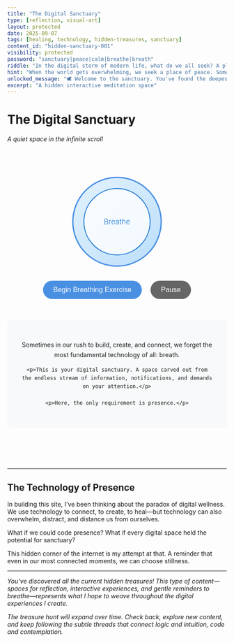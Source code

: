 ```yaml
---
title: "The Digital Sanctuary"
type: [reflection, visual-art]
layout: protected
date: 2025-09-07
tags: [healing, technology, hidden-treasures, sanctuary]
content_id: "hidden-sanctuary-001"
visibility: protected
password: "sanctuary|peace|calm|breathe|breath"
riddle: "In the digital storm of modern life, what do we all seek? A place of quiet, a moment of stillness, a space to simply... what?"
hint: "When the world gets overwhelming, we seek a place of peace. Sometimes we just need to..."
unlocked_message: "🕊️ Welcome to the sanctuary. You've found the deepest treasure."
excerpt: "A hidden interactive meditation space"
---
```


# The Digital Sanctuary
*A quiet space in the infinite scroll*

<div class="sanctuary-container">
  <div class="breathing-circle" id="breathingCircle">
    <div class="inner-circle">
      <p class="breathe-text">Breathe</p>
    </div>
  </div>
  
  <div class="sanctuary-controls">
    <button onclick="startBreathing()" class="sanctuary-btn">Begin Breathing Exercise</button>
    <button onclick="stopBreathing()" class="sanctuary-btn secondary">Pause</button>
  </div>
  
  <div class="sanctuary-text">
    <p>Sometimes in our rush to build, create, and connect, we forget the most fundamental technology of all: breath.</p>
    
    <p>This is your digital sanctuary. A space carved out from the endless stream of information, notifications, and demands on your attention.</p>
    
    <p>Here, the only requirement is presence.</p>
  </div>
</div>

---

## The Technology of Presence

In building this site, I've been thinking about the paradox of digital wellness. We use technology to connect, to create, to heal—but technology can also overwhelm, distract, and distance us from ourselves.

What if we could code presence? What if every digital space held the potential for sanctuary?

This hidden corner of the internet is my attempt at that. A reminder that even in our most connected moments, we can choose stillness.

---

*You've discovered all the current hidden treasures! This type of content—spaces for reflection, interactive experiences, and gentle reminders to breathe—represents what I hope to weave throughout the digital experiences I create.*

*The treasure hunt will expand over time. Check back, explore new content, and keep following the subtle threads that connect logic and intuition, code and contemplation.*

<style>
.sanctuary-container {
  text-align: center;
  padding: 2rem 0;
}

.breathing-circle {
  width: 200px;
  height: 200px;
  border: 3px solid #4a90e2;
  border-radius: 50%;
  margin: 2rem auto;
  display: flex;
  align-items: center;
  justify-content: center;
  transition: transform 4s ease-in-out;
  background: linear-gradient(135deg, #e3f2fd, #bbdefb);
}

.inner-circle {
  width: 150px;
  height: 150px;
  border: 2px solid #1976d2;
  border-radius: 50%;
  display: flex;
  align-items: center;
  justify-content: center;
  background: rgba(255, 255, 255, 0.8);
}

.breathe-text {
  font-size: 1.2em;
  color: #1976d2;
  font-weight: 300;
  margin: 0;
}

.breathing-circle.inhale {
  transform: scale(1.3);
}

.breathing-circle.exhale {
  transform: scale(1.0);
}

.sanctuary-controls {
  margin: 2rem 0;
}

.sanctuary-btn {
  padding: 0.75rem 1.5rem;
  margin: 0 0.5rem;
  background-color: #4a90e2;
  color: white;
  border: none;
  border-radius: 25px;
  cursor: pointer;
  font-size: 1rem;
  transition: background-color 0.3s ease;
}

.sanctuary-btn:hover {
  background-color: #357abd;
}

.sanctuary-btn.secondary {
  background-color: #666;
}

.sanctuary-btn.secondary:hover {
  background-color: #555;
}

.sanctuary-text {
  max-width: 600px;
  margin: 3rem auto;
  padding: 2rem;
  background-color: #f8f9fa;
  border-radius: 8px;
  line-height: 1.6;
}

@keyframes pulse {
  0% { opacity: 1; }
  50% { opacity: 0.7; }
  100% { opacity: 1; }
}

.breathing-active .breathe-text {
  animation: pulse 4s infinite;
}
</style>

<script>
let breathingInterval;
let isBreathing = false;

function startBreathing() {
  if (isBreathing) return;
  
  isBreathing = true;
  const circle = document.getElementById('breathingCircle');
  const text = document.querySelector('.breathe-text');
  
  circle.classList.add('breathing-active');
  
  let isInhaling = true;
  
  function breatheCycle() {
    if (isInhaling) {
      circle.classList.add('inhale');
      circle.classList.remove('exhale');
      text.textContent = 'Breathe In';
    } else {
      circle.classList.add('exhale');
      circle.classList.remove('inhale');
      text.textContent = 'Breathe Out';
    }
    isInhaling = !isInhaling;
  }
  
  // Start first cycle
  breatheCycle();
  
  // Continue cycling
  breathingInterval = setInterval(breatheCycle, 4000);
}

function stopBreathing() {
  isBreathing = false;
  clearInterval(breathingInterval);
  
  const circle = document.getElementById('breathingCircle');
  const text = document.querySelector('.breathe-text');
  
  circle.classList.remove('breathing-active', 'inhale', 'exhale');
  text.textContent = 'Breathe';
}
</script>